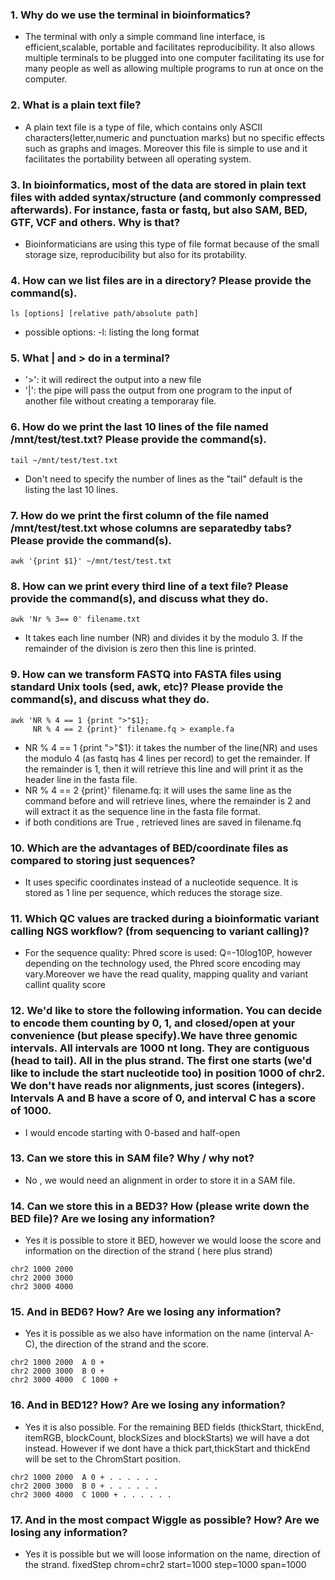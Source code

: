
 ### 1. Why do we use the terminal in bioinformatics?

-  The terminal with only a simple command line interface, is efficient,scalable, portable and facilitates reproducibility. It also allows multiple terminals to be plugged into one computer facilitating its use for many people as well as allowing multiple programs to run at once on the computer.

### 2. What is a plain text file?

-  A plain text file is a type of file, which contains only ASCII characters(letter,numeric and punctuation marks) but no specific effects such as graphs and images.  Moreover this file  is simple to use and it facilitates the portability between all operating system.

### 3. In bioinformatics, most of the data are stored in plain text files with added syntax/structure (and commonly compressed afterwards). For instance, fasta or fastq, but also SAM, BED, GTF, VCF and others. Why is that?

- Bioinformaticians are using this type of file format because of the small storage size, reproducibility but also for its protability.

### 4. How can we list files are in a directory? Please provide the command(s).

```
ls [options] [relative path/absolute path]

```
- possible options: -l: listing the long format
### 5. What | and > do in a terminal?

- '>': it will redirect the output into a new file
- '|':  the pipe will pass the output from one program to the input of another file without creating a temporaray file.


### 6. How do we print the last 10 lines of the file named /mnt/test/test.txt? Please provide the command(s).
```
tail ~/mnt/test/test.txt
```
- Don't need to specify the number of lines as the "tail" default is the listing the last 10 lines.

### 7. How do we print the first column of the file named /mnt/test/test.txt whose columns are separatedby tabs? Please provide the command(s).
```
awk '{print $1}' ~/mnt/test/test.txt
```

### 8. How can we print every third line of a text file? Please provide the command(s), and discuss what they do.
```
awk 'Nr % 3== 0' filename.txt
```
-  It takes each line number (NR) and divides it by the modulo 3. If the remainder of the division is zero then this line is printed.


### 9. How can we transform FASTQ into FASTA files using standard Unix tools (sed, awk, etc)? Please provide the command(s), and discuss what they do.
```
awk 'NR % 4 == 1 {print ">"$1}; 
     NR % 4 == 2 {print}' filename.fq > example.fa
```

-  NR % 4 == 1 {print ">"$1}: it takes the number of the line(NR) and uses the modulo 4 (as fastq has 4 lines per record) to get the remainder. If the remainder is 1, then it will retrieve this line and will print it as the header line in the fasta file.
-  NR % 4 == 2 {print}' filename.fq: it will uses the same line as the command before and will retrieve lines, where the remainder is 2 and will extract it as the sequence line in the fasta file format.
-  if both conditions are True , retrieved lines are saved in filename.fq


### 10. Which are the advantages of BED/coordinate files as compared to storing just sequences?

-  It uses specific coordinates instead of a nucleotide sequence. It is stored as 1 line per sequence, which reduces the storage size.


### 11. Which QC values are tracked during a bioinformatic variant calling NGS workflow? (from sequencing to variant calling)?

-  For the sequence quality: Phred score is used: Q=-10log10P, however depending on the technology used, the Phred score encoding may vary.Moreover we have the read quality, mapping quality and variant callint quality score


### 12. We'd like to store the following information. You can decide to encode them counting by 0, 1, and closed/open at your convenience (but please specify).We have three genomic intervals. All intervals are 1000 nt long. They are contiguous (head to tail). All in the plus strand. The first one starts (we'd like to include the start nucleotide too) in position 1000 of chr2. We don't have reads nor alignments, just scores (integers). Intervals A and B have a score of 0, and interval C has a score of 1000.

-  I would encode starting with 0-based and half-open

### 13. Can we store this in SAM file? Why / why not?

-  No , we would need an alignment in order to store it in a SAM file.


### 14. Can we store this in a BED3? How (please write down the BED file)? Are we losing any information?

-  Yes it is possible to store it BED, however we would loose the score and information on the direction of the strand ( here plus strand)

```
chr2 1000 2000
chr2 2000 3000
chr2 3000 4000
```

### 15. And in BED6? How? Are we losing any information?

-  Yes it is possible as we also have information on the name (interval A-C), the direction of the strand and the score.
```
chr2 1000 2000  A 0 +
chr2 2000 3000  B 0 +
chr2 3000 4000  C 1000 +
```

### 16. And in BED12? How? Are we losing any information?

-  Yes it is also possible. For the remaining BED fields (thickStart, thickEnd, itemRGB, blockCount, blockSizes and blockStarts) we will have a dot instead. However if we dont have a thick part,thickStart and thickEnd will be set to the ChromStart position. 
```
chr2 1000 2000  A 0 + . . . . . .
chr2 2000 3000  B 0 + . . . . . .
chr2 3000 4000  C 1000 + . . . . . .
```

### 17. And in the most compact Wiggle as possible? How? Are we losing any information?

-  Yes it is possible but we will loose information on the name, direction of the strand.
fixedStep chrom=chr2 start=1000 step=1000 span=1000
